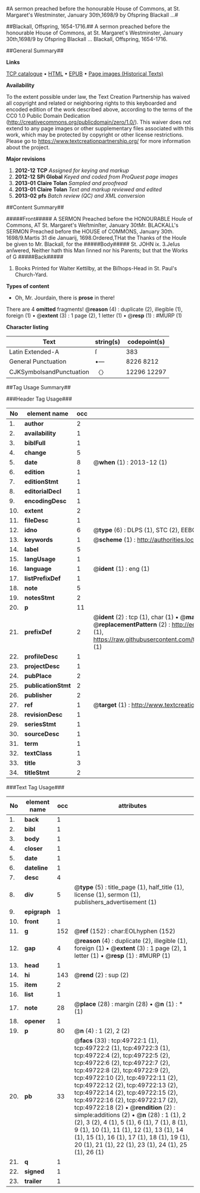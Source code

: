 #A sermon preached before the honourable House of Commons, at St. Margaret's Westminster, January 30th,1698/9 by Ofspring Blackall ...#

##Blackall, Offspring, 1654-1716.##
A sermon preached before the honourable House of Commons, at St. Margaret's Westminster, January 30th,1698/9 by Ofspring Blackall ...
Blackall, Offspring, 1654-1716.

##General Summary##

**Links**

[TCP catalogue](http://www.ota.ox.ac.uk/tcp/)  • 
[HTML](http://tei.it.ox.ac.uk/tcp/Texts-HTML/free/A28/A28278.html)  • 
[EPUB](http://tei.it.ox.ac.uk/tcp/Texts-EPUB/free/A28/A28278.epub) • 
[Page images (Historical Texts)](https://historicaltexts.jisc.ac.uk/eebo-11832382e)

**Availability**

To the extent possible under law, the Text Creation Partnership has waived all copyright and related or neighboring rights to this keyboarded and encoded edition of the work described above, according to the terms of the CC0 1.0 Public Domain Dedication (http://creativecommons.org/publicdomain/zero/1.0/). This waiver does not extend to any page images or other supplementary files associated with this work, which may be protected by copyright or other license restrictions. Please go to https://www.textcreationpartnership.org/ for more information about the project.

**Major revisions**

1. __2012-12__ __TCP__ *Assigned for keying and markup*
1. __2012-12__ __SPi Global__ *Keyed and coded from ProQuest page images*
1. __2013-01__ __Claire Tolan__ *Sampled and proofread*
1. __2013-01__ __Claire Tolan__ *Text and markup reviewed and edited*
1. __2013-02__ __pfs__ *Batch review (QC) and XML conversion*

##Content Summary##

#####Front#####
A SERMON Preached before the HONOURABLE Houſe of Commons, AT St. Margaret's Weſtminſter, January 30tMr. BLACKALL's SERMON Preached before the HOUSE of COMMONS, January 30th. 1698/9.Martis 31 die Januarij, 1698.Ordered,THat the Thanks of the Houſe be given to Mr. Blackall, for the 
#####Body#####
St. JOHN ix. 3.Jeſus anſwered, Neither hath this Man ſinned nor his Parents; but that the Works of G
#####Back#####

1. Books Printed for Walter Kettilby, at the Biſhops-Head in St. Paul's Church-Yard.

**Types of content**

  * Oh, Mr. Jourdain, there is **prose** in there!

There are 4 **omitted** fragments! 
 @__reason__ (4) : duplicate (2), illegible (1), foreign (1)  •  @__extent__ (3) : 1 page (2), 1 letter (1)  •  @__resp__ (1) : #MURP (1)

**Character listing**


|Text|string(s)|codepoint(s)|
|---|---|---|
|Latin Extended-A|ſ|383|
|General Punctuation|•—|8226 8212|
|CJKSymbolsandPunctuation|〈〉|12296 12297|

##Tag Usage Summary##

###Header Tag Usage###

|No|element name|occ|attributes|
|---|---|---|---|
|1.|__author__|2||
|2.|__availability__|1||
|3.|__biblFull__|1||
|4.|__change__|5||
|5.|__date__|8| @__when__ (1) : 2013-12 (1)|
|6.|__edition__|1||
|7.|__editionStmt__|1||
|8.|__editorialDecl__|1||
|9.|__encodingDesc__|1||
|10.|__extent__|2||
|11.|__fileDesc__|1||
|12.|__idno__|6| @__type__ (6) : DLPS (1), STC (2), EEBO-CITATION (1), OCLC (1), VID (1)|
|13.|__keywords__|1| @__scheme__ (1) : http://authorities.loc.gov/ (1)|
|14.|__label__|5||
|15.|__langUsage__|1||
|16.|__language__|1| @__ident__ (1) : eng (1)|
|17.|__listPrefixDef__|1||
|18.|__note__|5||
|19.|__notesStmt__|2||
|20.|__p__|11||
|21.|__prefixDef__|2| @__ident__ (2) : tcp (1), char (1)  •  @__matchPattern__ (2) : ([0-9\-]+):([0-9IVX]+) (1), (.+) (1)  •  @__replacementPattern__ (2) : http://eebo.chadwyck.com/downloadtiff?vid=$1&page=$2 (1), https://raw.githubusercontent.com/textcreationpartnership/Texts/master/tcpchars.xml#$1 (1)|
|22.|__profileDesc__|1||
|23.|__projectDesc__|1||
|24.|__pubPlace__|2||
|25.|__publicationStmt__|2||
|26.|__publisher__|2||
|27.|__ref__|1| @__target__ (1) : http://www.textcreationpartnership.org/docs/. (1)|
|28.|__revisionDesc__|1||
|29.|__seriesStmt__|1||
|30.|__sourceDesc__|1||
|31.|__term__|1||
|32.|__textClass__|1||
|33.|__title__|3||
|34.|__titleStmt__|2||


###Text Tag Usage###

|No|element name|occ|attributes|
|---|---|---|---|
|1.|__back__|1||
|2.|__bibl__|1||
|3.|__body__|1||
|4.|__closer__|1||
|5.|__date__|1||
|6.|__dateline__|1||
|7.|__desc__|4||
|8.|__div__|5| @__type__ (5) : title_page (1), half_title (1), license (1), sermon (1), publishers_advertisement (1)|
|9.|__epigraph__|1||
|10.|__front__|1||
|11.|__g__|152| @__ref__ (152) : char:EOLhyphen (152)|
|12.|__gap__|4| @__reason__ (4) : duplicate (2), illegible (1), foreign (1)  •  @__extent__ (3) : 1 page (2), 1 letter (1)  •  @__resp__ (1) : #MURP (1)|
|13.|__head__|1||
|14.|__hi__|143| @__rend__ (2) : sup (2)|
|15.|__item__|2||
|16.|__list__|1||
|17.|__note__|28| @__place__ (28) : margin (28)  •  @__n__ (1) : * (1)|
|18.|__opener__|1||
|19.|__p__|80| @__n__ (4) : 1 (2), 2 (2)|
|20.|__pb__|33| @__facs__ (33) : tcp:49722:1 (1), tcp:49722:2 (1), tcp:49722:3 (1), tcp:49722:4 (2), tcp:49722:5 (2), tcp:49722:6 (2), tcp:49722:7 (2), tcp:49722:8 (2), tcp:49722:9 (2), tcp:49722:10 (2), tcp:49722:11 (2), tcp:49722:12 (2), tcp:49722:13 (2), tcp:49722:14 (2), tcp:49722:15 (2), tcp:49722:16 (2), tcp:49722:17 (2), tcp:49722:18 (2)  •  @__rendition__ (2) : simple:additions (2)  •  @__n__ (28) : 1 (1), 2 (2), 3 (2), 4 (1), 5 (1), 6 (1), 7 (1), 8 (1), 9 (1), 10 (1), 11 (1), 12 (1), 13 (1), 14 (1), 15 (1), 16 (1), 17 (1), 18 (1), 19 (1), 20 (1), 21 (1), 22 (1), 23 (1), 24 (1), 25 (1), 26 (1)|
|21.|__q__|1||
|22.|__signed__|1||
|23.|__trailer__|1||
